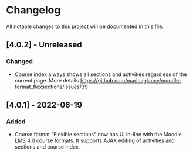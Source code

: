 # Changelog
All notable changes to this project will be documented in this file.

## [4.0.2] - Unreleased
### Changed
- Course index always shows all sections and activities regardless of the current page. More details
  https://github.com/marinaglancy/moodle-format_flexsections/issues/39

## [4.0.1] - 2022-06-19
### Added
- Course format "Flexible sections" now has UI in-line with the Moodle LMS 4.0 course formats. It supports AJAX editing of activities and sections and course index.

